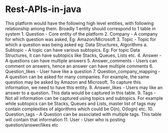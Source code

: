 # Rest-APIs-in-java
This platform would have the following high level entities, with following relationship among them. Broadly 1 entity should correspond to 1 table in system 1. Question - Core entity of the platform 2. Company - A company for which question was asked, Eg: Amazon/Microsoft 3. Topic - Topic for which a question was being asked eg: Data Structures, Algorithms a. Subtopic - A topic can have various subtopics. Eg: For topic Data Structures, it can have subtopics like Stacks, Queues, Lists etc. 4. Answer - A questions can have multiple answers 5. Answer_comments - Users can comment on answers, hence an answer can have multiple comments 6. Question_likes - User have like a question 7. Question_company_mapping - A question can be asked for many companies. For example, the same question may be asked by Amazon and Microsoft. To capture this information, we need to have this entity. 8. Answer_likes - Users may like an answer to a question. This data would be captured in this table. 9. Tags - Not all information can be captured using topics and subtopics. For example while subtopics can be Stacks, Queues and Lists, master list of tags may contain complexities of algorithms which could be O(n), O(logn) etc. 10. Question_tags - A Question can be associated with multiple tags. This table will contain that information 11. User - User who is posting question/answer/likes etc
